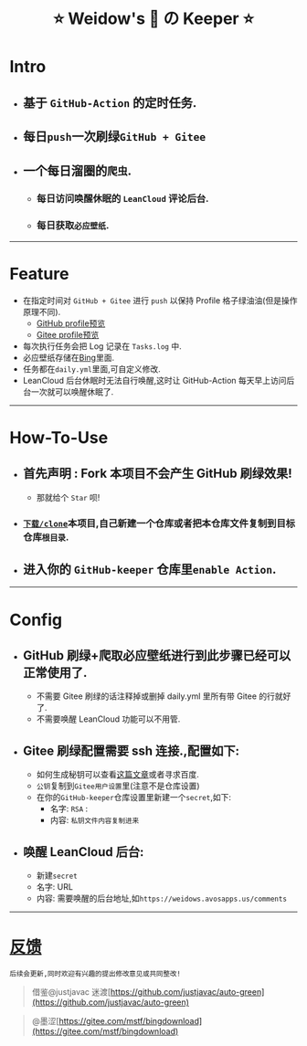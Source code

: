 <!--
 * @Author: Weidows
 * @Date: 2020-11-28 17:36:36
 * @LastEditors: Weidows
 * @LastEditTime: 2021-02-15 19:07:06
 * @FilePath: \Keeper\README.md
 * @Description:
-->

<h1 align="center">

⭐️ Weidow's 🌈 の Keeper ⭐️

</h1>

# Intro

- ## 基于 `GitHub-Action` 的定时任务.
- ## 每日`push`一次刷绿`GitHub + Gitee`
- ## 一个每日溜圈的`爬虫`.
  - ### 每日访问唤醒休眠的 `LeanCloud` 评论后台.
  - ### 每日获取`必应壁纸`.

---

# Feature

- 在指定时间对 `GitHub + Gitee` 进行 `push` 以保持 Profile 格子绿油油(但是操作原理不同).
  - [GitHub profile预览](https://github.com/Weidows)
  - [Gitee profile预览](https://gitee.com/Weidows)
- 每次执行任务会把 Log 记录在 `Tasks.log` 中.
- 必应壁纸存储在[Bing](./Bing/)里面.
- 任务都在`daily.yml`里面,可自定义修改.
- LeanCloud 后台休眠时无法自行唤醒,这时让 GitHub-Action 每天早上访问后台一次就可以唤醒休眠了.

---

# How-To-Use

- ## 首先声明 : Fork 本项目不会产生 GitHub 刷绿效果!
  - 那就给个 `Star` 呗!
- ### [`下载/clone`](https://github.com/Weidows/Keeper/releases)本项目,自己新建一个仓库或者把本仓库文件复制到目标仓库`根目录`.
- ## 进入你的 `GitHub-keeper` 仓库里`enable Action`.

---

# Config

- ## GitHub 刷绿+爬取必应壁纸进行到此步骤已经可以正常使用了.
  - 不需要 Gitee 刷绿的话注释掉或删掉 daily.yml 里所有带 Gitee 的行就好了.
  - 不需要唤醒 LeanCloud 功能可以不用管.
- ## Gitee 刷绿配置需要 ssh 连接.,配置如下:
  - 如何生成秘钥可以查看[这篇文章](https://weidows.github.io/post/experience/SSH)或者寻求百度.
  - `公钥`复制到`Gitee用户设置`里(注意不是仓库设置)
  - 在你的`GitHub-keeper`仓库设置里新建一个`secret`,如下:
    - 名字: `RSA` :
    - 内容: `私钥文件内容复制进来`
- ## 唤醒 LeanCloud 后台:
  - 新建`secret`
  - 名字: URL
  - 内容: 需要唤醒的后台地址,如`https://weidows.avosapps.us/comments`

---

# [反馈](https://weidows.github.io/tags/about)

    后续会更新,同时欢迎有兴趣的提出修改意见或共同整改!

> 借鉴@justjavac 迷渡[https://github.com/justjavac/auto-green](https://github.com/justjavac/auto-green)

> @墨涩[https://gitee.com/mstf/bingdownload](https://gitee.com/mstf/bingdownload)
